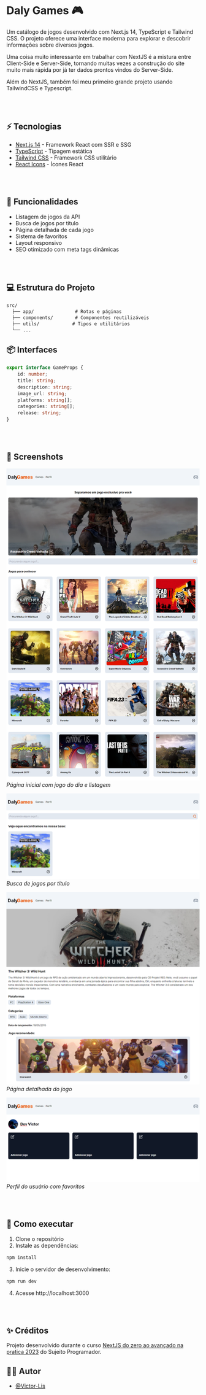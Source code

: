 # Daly Games 🎮

Um catálogo de jogos desenvolvido com Next.js 14, TypeScript e Tailwind CSS. O projeto oferece uma interface moderna para explorar e descobrir informações sobre diversos jogos.

Uma coisa muito interessante em trabalhar com NextJS é a mistura entre Client-Side e Server-Side, tornando muitas vezes a construção do site muito mais rápida por já ter dados prontos vindos do Server-Side.

Além do NextJS, também foi meu primeiro grande projeto usando TailwindCSS e Typescript.

<br>
<br>

## ⚡ Tecnologias

- [Next.js 14](https://nextjs.org/) - Framework React com SSR e SSG
- [TypeScript](https://www.typescriptlang.org/) - Tipagem estática 
- [Tailwind CSS](https://tailwindcss.com/) - Framework CSS utilitário
- [React Icons](https://react-icons.github.io/react-icons/) - Ícones React

<br>
<br>

## 🚀 Funcionalidades

- Listagem de jogos da API
- Busca de jogos por título
- Página detalhada de cada jogo
- Sistema de favoritos
- Layout responsivo
- SEO otimizado com meta tags dinâmicas

<br>
<br>

## 💻 Estrutura do Projeto

```
src/
  ├── app/               # Rotas e páginas
  ├── components/        # Componentes reutilizáveis
  ├── utils/            # Tipos e utilitários
  └── ...
```

## 📦 Interfaces

```ts
export interface GameProps {
    id: number;
    title: string;
    description: string;
    image_url: string;
    platforms: string[];
    categories: string[];
    release: string;
}
```

<br>
<br>

## 📸 Screenshots

![Home](./project-images/Home.png)
*Página inicial com jogo do dia e listagem*

![Search](./project-images/Search.png)
*Busca de jogos por título*

![Game Page](./project-images/Game%20Page.png)
*Página detalhada do jogo*

![Profile](./project-images/Profile.png)
*Perfil do usuário com favoritos*

<br>
<br>

## 🚀 Como executar

1. Clone o repositório
2. Instale as dependências:
```bash
npm install
```
3. Inicie o servidor de desenvolvimento:
```bash 
npm run dev
```
4. Acesse http://localhost:3000

<br>
<br>

## ✨ Créditos

Projeto desenvolvido durante o curso [NextJS do zero ao avançado na pratica 2023](https://www.udemy.com/share/104Wus3@JVcovy9zHCiYz6N56LKCINtctiJ3N9527dbnZ8Dmy3kCjUqO9SrXBWiThy8weOHPcA==/) do Sujeito Programador.

## 👨‍💻 Autor

- [@Victor-Lis](https://github.com/Victor-Lis)